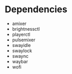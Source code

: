 # Dependencies

- amixer
- brightnessctl
- playerctl
- pulsemixer
- swayidle
- swaylock
- swaync
- waybar
- wofi
